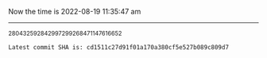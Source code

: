 Now the time is 2022-08-19 11:35:47 am

---

<small>280432592842997299268471147616652</small>

```txt
Latest commit SHA is: cd1511c27d91f01a170a380cf5e527b089c809d7
```

